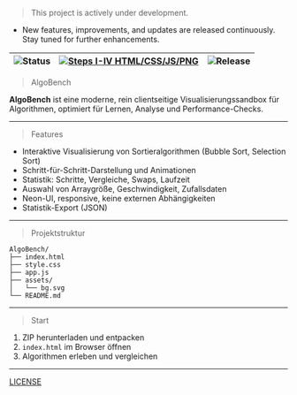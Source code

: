 > This project is actively under development.
  - New features, improvements, and updates are released continuously. Stay tuned for further enhancements.

|![Status](https://img.shields.io/badge/status-Open-green?style=for-the-badge&logo=githubactions&logoColor=black) | [![Steps I-IV HTML/CSS/JS/PNG](https://img.shields.io/badge/Steps%20I--IV-HTML%2FCSS%2FJS%2FPNG-1e90ff?style=for-the-badge&logo=code&logoColor=white)](#) | ![Release](https://img.shields.io/badge/release-June%2022%2C%202025-on?style=for-the-badge&logo=github&logoColor=black) |
|---|---|---|

> AlgoBench

**AlgoBench** ist eine moderne, rein clientseitige Visualisierungssandbox für Algorithmen, optimiert für Lernen, Analyse und Performance-Checks.

---

> Features

- Interaktive Visualisierung von Sortieralgorithmen (Bubble Sort, Selection Sort)
- Schritt-für-Schritt-Darstellung und Animationen
- Statistik: Schritte, Vergleiche, Swaps, Laufzeit
- Auswahl von Arraygröße, Geschwindigkeit, Zufallsdaten
- Neon-UI, responsive, keine externen Abhängigkeiten
- Statistik-Export (JSON)

---

> Projektstruktur

```yarn
AlgoBench/
├── index.html
├── style.css
├── app.js
├── assets/
│   └── bg.svg
└── README.md
```

---

> Start

1. ZIP herunterladen und entpacken  
2. `index.html` im Browser öffnen  
3. Algorithmen erleben und vergleichen

---

[LICENSE](LICENSE)
